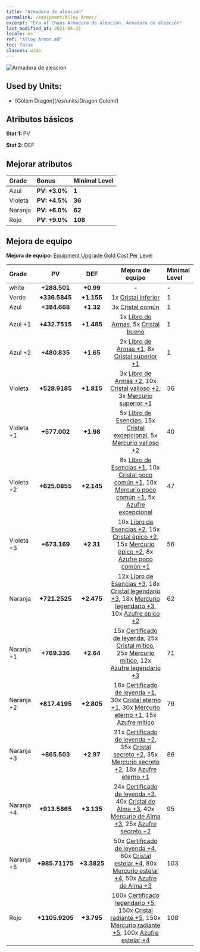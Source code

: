 ```yaml
---
title: "Armadura de aleación"
permalink: /equipment/Alloy Armor/
excerpt: "Era of Chaos Armadura de aleación. Armadura de aleación"
last_modified_at: 2021-04-23
locale: es
ref: "Alloy Armor.md"
toc: false
classes: wide
---
```


  ![Armadura de aleación](/images/e/e_6094.png)

## Used by Units:

* [Gólem Dragón](/es/units/Dragon Golem/) 


## Atributos básicos
 **Stat 1:** PV

 **Stat 2:** DEF

## Mejorar atributos

  |     Grade    |   Bonus | Minimal Level | 
  |:-------------|:--------|:--------------| 
  | Azul | **PV: +3.0%** | **1** | 
  | Violeta | **PV: +4.5%** | **36** | 
  | Naranja | **PV: +6.0%** | **62** | 
  | Rojo | **PV: +9.0%** | **108** | 


## Mejora de equipo
 **Mejora de equipo:** [Equipment Upgrade Gold Cost Per Level](/equipment/EquipmentUpgradeCostPerLevel/) 

  |          Grade      | PV | DEF | Mejora de equipo | Minimal Level |
  |:--------------------|:---------:|:---------:|:----------------:|:--------------|
  | white | **+288.501** | **+0.99** | - | - |
  | Verde | **+336.5845** | **+1.155** | 1x [Cristal inferior](/ItemsES/mat_5/) | 1 |
  | Azul | **+384.668** | **+1.32** | 3x [Cristal común](/ItemsES/mat_11/) | 1 |
  | Azul +1 | **+432.7515** | **+1.485** | 1x [Libro de Armas](/ItemsES/mat_18/), 5x [Cristal bueno](/ItemsES/mat_17/) | 1 |
  | Azul +2 | **+480.835** | **+1.65** | 2x [Libro de Armas +1](/ItemsES/mat_25/), 8x [Cristal superior +1](/ItemsES/mat_24/) | 1 |
  | Violeta | **+528.9185** | **+1.815** | 3x [Libro de Armas +2](/ItemsES/mat_32/), 10x [Cristal valioso +2](/ItemsES/mat_31/), 3x [Mercurio superior +1](/ItemsES/mat_21/) | 36 |
  | Violeta +1 | **+577.002** | **+1.98** | 5x [Libro de Esencias](/ItemsES/mat_39/), 15x [Cristal excepcional](/ItemsES/mat_38/), 5x [Mercurio valioso +2](/ItemsES/mat_28/) | 40 |
  | Violeta +2 | **+625.0855** | **+2.145** | 8x [Libro de Esencias +1](/ItemsES/mat_46/), 10x [Cristal poco común +1](/ItemsES/mat_45/), 10x [Mercurio poco común +1](/ItemsES/mat_42/), 5x [Azufre excepcional](/ItemsES/mat_36/) | 47 |
  | Violeta +3 | **+673.169** | **+2.31** | 10x [Libro de Esencias +2](/ItemsES/mat_53/), 15x [Cristal épico +2](/ItemsES/mat_52/), 15x [Mercurio épico +2](/ItemsES/mat_49/), 8x [Azufre poco común +1](/ItemsES/mat_43/) | 56 |
  | Naranja | **+721.2525** | **+2.475** | 12x [Libro de Esencias +3](/ItemsES/mat_60/), 18x [Cristal legendario +3](/ItemsES/mat_59/), 18x [Mercurio legendario +3](/ItemsES/mat_56/), 10x [Azufre épico +2](/ItemsES/mat_50/) | 62 |
  | Naranja +1 | **+769.336** | **+2.64** | 15x [Certificado de leyenda](/ItemsES/mat_67/), 25x [Cristal mítico](/ItemsES/mat_66/), 25x [Mercurio mítico](/ItemsES/mat_63/), 12x [Azufre legendario +3](/ItemsES/mat_57/) | 71 |
  | Naranja +2 | **+817.4195** | **+2.805** | 18x [Certificado de leyenda +1](/ItemsES/mat_74/), 30x [Cristal eterno +1](/ItemsES/mat_73/), 30x [Mercurio eterno +1](/ItemsES/mat_70/), 15x [Azufre mítico](/ItemsES/mat_64/) | 76 |
  | Naranja +3 | **+865.503** | **+2.97** | 21x [Certificado de leyenda +2](/ItemsES/mat_81/), 35x [Cristal secreto +2](/ItemsES/mat_80/), 35x [Mercurio secreto +2](/ItemsES/mat_77/), 18x [Azufre eterno +1](/ItemsES/mat_71/) | 86 |
  | Naranja +4 | **+913.5865** | **+3.135** | 24x [Certificado de leyenda +3](/ItemsES/mat_88/), 40x [Cristal de Alma +3](/ItemsES/mat_87/), 40x [Mercurio de Alma +3](/ItemsES/mat_84/), 25x [Azufre secreto +2](/ItemsES/mat_78/) | 95 |
  | Naranja +5 | **+985.71175** | **+3.3825** | 50x [Certificado de leyenda +4](/ItemsES/mat_95/), 80x [Cristal estelar +4](/ItemsES/mat_94/), 80x [Mercurio estelar +4](/ItemsES/mat_91/), 50x [Azufre de Alma +3](/ItemsES/mat_85/) | 103 |
  | Rojo | **+1105.9205** | **+3.795** | 100x [Certificado legendario +5](/ItemsES/mat_102/), 150x [Cristal radiante +5](/ItemsES/mat_101/), 150x [Mercurio radiante +5](/ItemsES/mat_98/), 100x [Azufre estelar +4](/ItemsES/mat_92/) | 108 |

